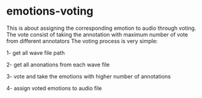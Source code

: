 # emotions-voting
This is about assigning the corresponding emotion to audio through voting. The vote consist of taking the annotation with maximum number of vote from different annotators
The voting process is very simple:

1- get all wave file path

2- get all anonations from each wave file

3- vote and take the emotions with higher number of annotations

4- assign voted emotions to audio file
